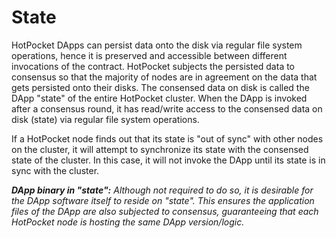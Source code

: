 # State

HotPocket DApps can persist data onto the disk via regular file system operations, hence it is preserved and accessible between different invocations of the contract. HotPocket subjects the persisted data to consensus so that the majority of nodes are in agreement on the data that gets persisted onto their disks. The consensed data on disk is called the DApp "state" of the entire HotPocket cluster. When the DApp is invoked after a consensus round, it has read/write access to the consensed data on disk (state) via regular file system operations.

If a HotPocket node finds out that its state is "out of sync" with other nodes on the cluster, it will attempt to synchronize its state with the consensed state of the cluster. In this case, it will not invoke the DApp until its state is in sync with the cluster.

_**DApp binary in "state":** Although not required to do so, it is desirable for the DApp software itself to reside on "state". This ensures the application files of the DApp are also subjected to consensus, guaranteeing that each HotPocket node is hosting the same DApp version/logic._